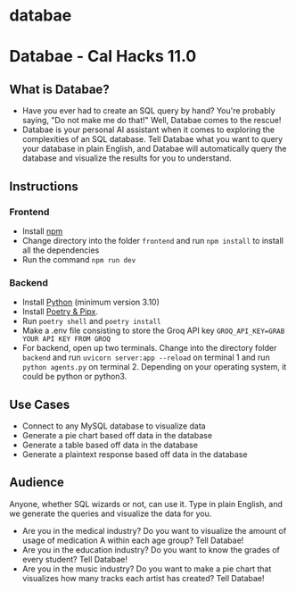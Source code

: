 # databae

# Databae - Cal Hacks 11.0

## What is Databae?
* Have you ever had to create an SQL query by hand? You're probably saying, "Do not make me do that!" Well, Databae comes to the rescue!
* Databae is your personal AI assistant when it comes to exploring 
the complexities of an SQL database. Tell Databae what you want to query
your database in plain English, and Databae will automatically query the 
database and visualize the results for you to understand.

## Instructions 

### Frontend 
* Install [npm](https://nodejs.org/en)
* Change directory into the folder ```frontend``` and run ```npm install``` to install all the dependencies
* Run the command ```npm run dev```

### Backend
* Install [Python](https://www.python.org/) (minimum version 3.10)
* Install [Poetry & Pipx](https://python-poetry.org/).
* Run ```poetry shell``` and ```poetry install```
* Make a .env file consisting to store the Groq API key
```GROQ_API_KEY=GRAB YOUR API KEY FROM GROQ```
* For backend, open up two terminals. Change into the directory folder ```backend``` and run ```uvicorn server:app --reload``` on terminal 1 and run ```python agents.py``` on terminal 2. Depending on your operating system, it
could be python or python3. 

## Use Cases
* Connect to any MySQL database to visualize data
* Generate a pie chart based off data in the database
* Generate a table based off data in the database
* Generate a plaintext response based off data in the database

## Audience
Anyone, whether SQL wizards or not, can use it. Type in plain English, and we generate the queries and visualize the data for you.
* Are you in the medical industry? Do you want to visualize the amount of usage of medication A within each age group? Tell Databae!
* Are you in the education industry? Do you want to know the grades of every student? Tell Databae!
* Are you in the music industry? Do you want to make a pie chart that visualizes how many tracks each artist has created? Tell Databae!


